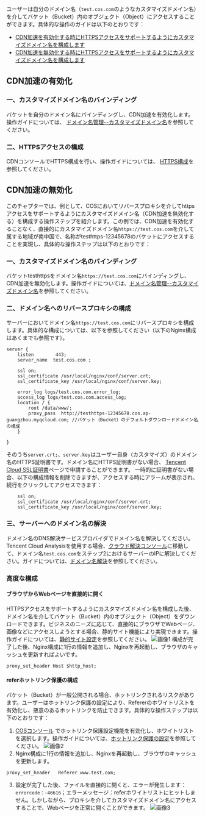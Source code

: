 ユーザーは自分のドメイン名（`test.cos.com`のようなカスタマイズドメイン名）を介してバケット（Bucket）内のオブジェクト（Object）にアクセスすることができます。具体的な操作のガイドは以下のとおりです：
- [CDN加速を有効化する時にHTTPSアクセスをサポートするようにカスタマイズドメイン名を構成します](#CDN加速を有効化します)
- [CDN加速を無効化する時にHTTPSアクセスをサポートするようにカスタマイズドメイン名を構成します](#CDN加速を無効化します)

<span id="CDN加速の有効化"></span>
## CDN加速の有効化
### 一、カスタマイズドメイン名のバインディング
バケットを自分のドメイン名にバインディングし、CDN加速を有効化します。操作ガイドについては、 [ドメイン名管理--カスタマイズドメイン名](/doc/product/436/6252#CDN加速の有効化)を参照してください。
### 二、HTTPSアクセスの構成
CDNコンソールでHTTPS構成を行い、操作ガイドについては、 [HTTPS構成](/doc/product/228/6295)を参照してください。
<span id="CDN加速の無効化"></span>
## CDN加速の無効化
このチャプターでは、例として、COSにおいてリバースプロキシを介してhttpsアクセスをサポートするようにカスタマイズドメイン名（CDN加速を無効化する）を構成する操作ステップを紹介します。この例では、CDN加速を有効化することなく、直接的にカスタマイズドメイン名`https://test.cos.com`を介して属する地域が南中国で、名称がtesthttps-12345678のバケットにアクセスすることを実現し、具体的な操作ステップは以下のとおりです：

### 一、カスタマイズドメイン名のバインディング
バケットtesthttpsをドメイン名`https://test.cos.com`にバインディングし、CDN加速を無効化します。操作ガイドについては、[ドメイン名管理--カスタマイズドメイン名](/doc/product/436/6252#CDN加速の無効化)を参照してください。
### 二、ドメイン名へのリバースプロキシの構成
サーバーにおいてドメイン名`https://test.cos.com`にリバースプロキシを構成します。具体的な構成については、以下を参照してください（以下のNginx構成はあくまでも参照です）。
```
server {
    listen        443;
    server_name  test.cos.com ;

    ssl on;
    ssl_certificate /usr/local/nginx/conf/server.crt;
    ssl_certificate_key /usr/local/nginx/conf/server.key;

    error_log logs/test.cos.com.error_log;
    access_log logs/test.cos.com.access_log;
    location / {
        root /data/www/;
        proxy_pass  http://testhttps-12345678.cos.ap-guangzhou.myqcloud.com; //バケット（Bucket）のデフォルトダウンロードドメイン名の構成
    }

}
```
そのうち`server.crt;`、`server.key`はユーザー自身（カスタマイズ）のドメイン名のHTTPS証明書です。ドメイン名にHTTPS証明書がない場合、 [Tencent Cloud SSL証明書](https://cloud.tencent.com/product/ssl)ページで申請することができます。
一時的に証明書がない場合、以下の構成情報を削除できますが、アクセスする時にアラームが表示され、続行をクリックしてアクセスできます：
```
    ssl on;
    ssl_certificate /usr/local/nginx/conf/server.crt;
    ssl_certificate_key /usr/local/nginx/conf/server.key;
```

### 三、サーバーへのドメイン名の解決
ドメイン名のDNS解決サービスプロバイダでドメイン名を解決してください。Tencent Cloud Analysisを使用する場合、[クラウド解決コンソール](https://console.cloud.tencent.com/cns/domains)に移動して、ドメイン名`test.cos.com`をステップ2におけるサーバーのIPに解決してください。ガイドについては、[ドメイン名解決](/doc/product/302/3446)を参照してください。
### 高度な構成
#### ブラウザからWebページを直接的に開く
HTTPSアクセスをサポートするようにカスタマイズドメイン名を構成した後、ドメイン名を介してバケット（Bucket）内のオブジェクト（Object）をダウンロードできます。ビジネスのニーズに応じて、直接的にブラウザでWebページ、画像などにアクセスしようとする場合、静的サイト機能により実現できます。操作ガイドについては、[静的サイト設定](/doc/product/436/6249)を参照してください。
![画像1](//mc.qcloudimg.com/static/img/bdd63d54f805e4975e82c95b37f675f0/image.png)
構成が完了した後、Nginx構成に1行の情報を追加し、Nginxを再起動し、ブラウザのキャッシュを更新すればよいです。
```
proxy_set_header Host $http_host;
```
#### referホットリンク保護の構成
バケット（Bucket）が一般公開される場合、ホットリンクされるリスクがあります。ユーザーはホットリンク保護の設定により、Refererのホワイトリストを有効化し、悪意のあるホットリンクを防止できます。具体的な操作ステップは以下のとおりです：
1. [COSコンソール](https://console.cloud.tencent.com/cos4/index) でホットリンク保護設定機能を有効化し、ホワイトリストを選択します。操作ガイドについては、[ホットリンク保護の設定](/doc/product/436/6250)を参照してください。
![画像2](//mc.qcloudimg.com/static/img/788556013c4d3ebd6b728d8c22a8adb5/image.png)
2. Nginx構成に1行の情報を追加し、Nginxを再起動し、ブラウザのキャッシュを更新します。
```
proxy_set_header   Referer www.test.com;
```
3. 設定が完了した後、ファイルを直接的に開くと、エラーが発生します：`errorcode：-46616`；エラーメッセージ：referホワイトリストにヒットしません。しかしながら、プロキシを介してカスタマイズドメイン名にアクセスすることで、Webページを正常に開くことができます。
![画像3](//mc.qcloudimg.com/static/img/005099e6a30398c600bb945b6b1c34e7/image.png)
